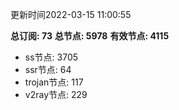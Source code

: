 更新时间2022-03-15 11:00:55

**总订阅: 73**
**总节点: 5978**
**有效节点: 4115**
- ss节点: 3705
- ssr节点: 64
- trojan节点: 117
- v2ray节点: 229
